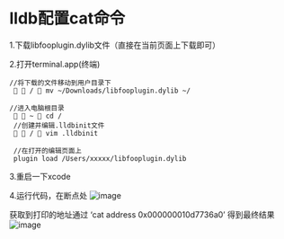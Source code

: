 # lldb配置cat命令

1.下载libfooplugin.dylib文件（直接在当前页面上下载即可）

2.打开terminal.app(终端)

```
//将下载的文件移动到用户目录下
 🏡  /  mv ~/Downloads/libfooplugin.dylib ~/
 
//进入电脑根目录
 🏡  ~  cd /
 //创建并编辑.lldbinit文件
 🏡  /  vim .lldbinit
 
 //在打开的编辑页面上
 plugin load /Users/xxxxx/libfooplugin.dylib
```

3.重启一下xcode

4.运行代码，在断点处
![image](https://user-images.githubusercontent.com/9525575/156345351-55beb915-86dd-4ecc-869d-849c9e4eaea8.png)

获取到打印的地址通过  ‘cat address 0x000000010d7736a0’ 得到最终结果
![image](https://user-images.githubusercontent.com/9525575/156345560-18b648b9-89e6-4ee9-9e22-ab74396260ae.png)
